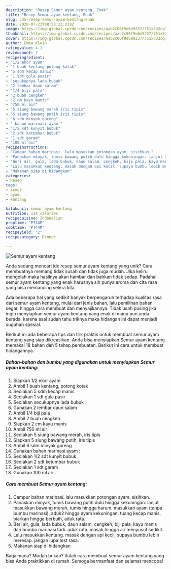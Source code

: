 ```yaml
---
description: "Resep Semur ayam kentang, Enak"
title: "Resep Semur ayam kentang, Enak"
slug: 335-resep-semur-ayam-kentang-enak
date: 2020-07-23T08:53:23.218Z
image: https://img-global.cpcdn.com/recipes/aab2c06f9e6e9237/751x532cq70/semur-ayam-kentang-foto-resep-utama.jpg
thumbnail: https://img-global.cpcdn.com/recipes/aab2c06f9e6e9237/751x532cq70/semur-ayam-kentang-foto-resep-utama.jpg
cover: https://img-global.cpcdn.com/recipes/aab2c06f9e6e9237/751x532cq70/semur-ayam-kentang-foto-resep-utama.jpg
author: Emma Klein
ratingvalue: 4.1
reviewcount: 7
recipeingredient:
- "1/2 ekor ayam"
- "1 buah kentang potong kotak"
- "5 sdm kecap manis"
- "1 sdt gula pasir"
- "secukupnya lada bubuk"
- "2 lembar daun salam"
- "1/4 biji pala"
- "2 buah cengkeh"
- "2 cm kayu manis"
- "750 ml air"
- "5 siung bawang merah iris tipis"
- "5 siung bawang putih iris tipis"
- "6 sdm minyak goreng"
- " bahan marinasi ayam "
- "1/2 sdt kunyit bubuk"
- "2 sdt ketumbar bubuk"
- "1 sdt garam"
- "100 ml air"
recipeinstructions:
- "Campur bahan marinasi. lalu masukkan potongan ayam. sisihkan."
- "Panaskan minyak, tumis bawang putih dulu hingga kekuningan. lanjut masukkan bawang merah, tumis hingga harum. masukkan ayam (tanpa bumbu marinasi), aduk2 hingga ayam kekuningan. tuang kecap manis, biarkan hingga berbuih, aduk rata."
- "Beri air, gula, lada bubuk, daun salam, cengkeh, biji pala, kayu manis dan bumbu marinasi tadi. aduk rata. masak hingga air menyusut sedikit."
- "Lalu masukkan kentang. masak dengan api kecil, supaya bumbu lebih meresap. jangan lupa test rasa."
- "Makanan siap di hidangkan"
categories:
- Resep
tags:
- semur
- ayam
- kentang

katakunci: semur ayam kentang 
nutrition: 114 calories
recipecuisine: Indonesian
preptime: "PT34M"
cooktime: "PT44M"
recipeyield: "2"
recipecategory: Dinner

---
```



![Semur ayam kentang](https://img-global.cpcdn.com/recipes/aab2c06f9e6e9237/751x532cq70/semur-ayam-kentang-foto-resep-utama.jpg)

Anda sedang mencari ide resep semur ayam kentang yang unik? Cara membuatnya memang tidak susah dan tidak juga mudah. Jika keliru mengolah maka hasilnya akan hambar dan bahkan tidak sedap. Padahal semur ayam kentang yang enak harusnya sih punya aroma dan cita rasa yang bisa memancing selera kita.

Ada beberapa hal yang sedikit banyak berpengaruh terhadap kualitas rasa dari semur ayam kentang, mulai dari jenis bahan, lalu pemilihan bahan segar, hingga cara membuat dan menyajikannya. Tidak usah pusing jika ingin menyiapkan semur ayam kentang yang enak di mana pun anda berada, karena asal sudah tahu triknya maka hidangan ini dapat menjadi suguhan spesial.




Berikut ini ada beberapa tips dan trik praktis untuk membuat semur ayam kentang yang siap dikreasikan. Anda bisa menyiapkan Semur ayam kentang memakai 18 bahan dan 5 tahap pembuatan. Berikut ini cara untuk membuat hidangannya.

<!--inarticleads1-->

##### Bahan-bahan dan bumbu yang digunakan untuk menyiapkan Semur ayam kentang:

1. Siapkan 1/2 ekor ayam
1. Ambil 1 buah kentang, potong kotak
1. Sediakan 5 sdm kecap manis
1. Sediakan 1 sdt gula pasir
1. Sediakan secukupnya lada bubuk
1. Gunakan 2 lembar daun salam
1. Ambil 1/4 biji pala
1. Ambil 2 buah cengkeh
1. Siapkan 2 cm kayu manis
1. Ambil 750 ml air
1. Sediakan 5 siung bawang merah, iris tipis
1. Siapkan 5 siung bawang putih, iris tipis
1. Ambil 6 sdm minyak goreng
1. Gunakan  bahan marinasi ayam :
1. Sediakan 1/2 sdt kunyit bubuk
1. Sediakan 2 sdt ketumbar bubuk
1. Sediakan 1 sdt garam
1. Gunakan 100 ml air




<!--inarticleads2-->

##### Cara membuat Semur ayam kentang:

1. Campur bahan marinasi. lalu masukkan potongan ayam. sisihkan.
1. Panaskan minyak, tumis bawang putih dulu hingga kekuningan. lanjut masukkan bawang merah, tumis hingga harum. masukkan ayam (tanpa bumbu marinasi), aduk2 hingga ayam kekuningan. tuang kecap manis, biarkan hingga berbuih, aduk rata.
1. Beri air, gula, lada bubuk, daun salam, cengkeh, biji pala, kayu manis dan bumbu marinasi tadi. aduk rata. masak hingga air menyusut sedikit.
1. Lalu masukkan kentang. masak dengan api kecil, supaya bumbu lebih meresap. jangan lupa test rasa.
1. Makanan siap di hidangkan




Bagaimana? Mudah bukan? Itulah cara membuat semur ayam kentang yang bisa Anda praktikkan di rumah. Semoga bermanfaat dan selamat mencoba!
